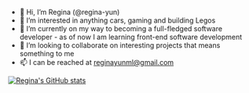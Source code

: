 - 👋 Hi, I’m Regina (@regina-yun)
- 👀 I’m interested in anything cars, gaming and building Legos
- 🌱 I’m currently on my way to becoming a full-fledged software developer - as of now I am learning front-end software development
- 💞️ I’m looking to collaborate on interesting projects that means something to me
- 📫 I can be reached at reginayunml@gmail.com

[![Regina's GitHub stats](https://github-readme-stats.vercel.app/api?username=regina-yun)](https://github.com/regina-yun/github-readme-stats)
<!---
regina-yun/regina-yun is a ✨ special ✨ repository because its `README.md` (this file) appears on your GitHub profile.
You can click the Preview link to take a look at your changes.
--->
